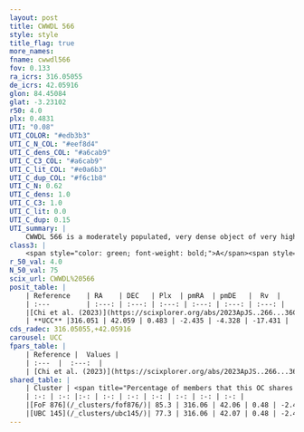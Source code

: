 ```yaml
---
layout: post
title: CWWDL 566
style: style
title_flag: true
more_names: 
fname: cwwdl566
fov: 0.133
ra_icrs: 316.05055
de_icrs: 42.05916
glon: 84.45084
glat: -3.23102
r50: 4.0
plx: 0.4831
UTI: "0.08"
UTI_COLOR: "#edb3b3"
UTI_C_N_COL: "#eef8d4"
UTI_C_dens_COL: "#a6cab9"
UTI_C_C3_COL: "#a6cab9"
UTI_C_lit_COL: "#e0a6b3"
UTI_C_dup_COL: "#f6c1b8"
UTI_C_N: 0.62
UTI_C_dens: 1.0
UTI_C_C3: 1.0
UTI_C_lit: 0.0
UTI_C_dup: 0.15
UTI_summary: |
    CWWDL 566 is a moderately populated, very dense object of very high C3 quality. It was recently reported in the literature.<br><br><span style="color: #99180f; font-weight: bold;">Warning: </span>This is likely a duplicate object, which shares a large percentage of members with at least one previously reported entry.
class3: |
    <span style="color: green; font-weight: bold;">A</span><span style="color: green; font-weight: bold;">A</span>
r_50_val: 4.0
N_50_val: 75
scix_url: CWWDL%20566
posit_table: |
    | Reference    | RA    | DEC   | Plx  | pmRA  | pmDE   |  Rv  |
    | :---         | :---: | :---: | :---: | :---: | :---: | :---: |
    |[Chi et al. (2023)](https://scixplorer.org/abs/2023ApJS..266...36C) | 316.046 | 42.065 | 0.485 | -2.458 | -4.396 | -12.543 |
    | **UCC** |316.051 | 42.059 | 0.483 | -2.435 | -4.328 | -17.431 | 
cds_radec: 316.05055,+42.05916
carousel: UCC
fpars_table: |
    | Reference |  Values |
    | :---  |  :---:  |
    | [Chi et al. (2023)](https://scixplorer.org/abs/2023ApJS..266...36C) | `logAge=7.46, Z=0.37` |
shared_table: |
    | Cluster | <span title="Percentage of members that this OC shares with the ones listed">%</span>   | RA   | DEC   | Plx   | pmRA  | pmDE  | Rv | UTI |
    | :-: | :-: |:-: | :-: | :-: | :-: | :-: | :-: | :-: |
    |[FoF 876](/_clusters/fof876/)| 85.3 | 316.06 | 42.06 | 0.48 | -2.44 | -4.32 | -17.43 |0.77 |
    |[UBC 145](/_clusters/ubc145/)| 77.3 | 316.06 | 42.07 | 0.48 | -2.44 | -4.31 | -17.43 |0.0 |
---
```

